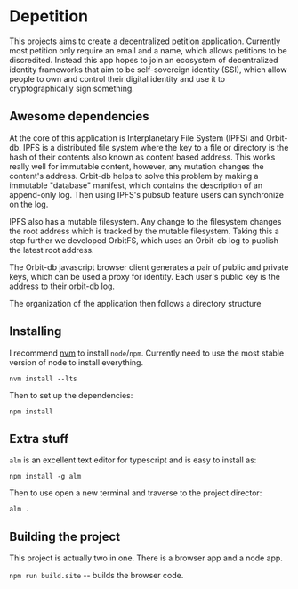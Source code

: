 
# Depetition
This projects aims to create a decentralized petition application.  Currently most petition only require an email and a name, which allows petitions to be discredited.  Instead this app hopes to join an ecosystem of decentralized identity frameworks that aim to be self-sovereign identity (SSI), which allow people to own and control their digital identity and use it to cryptographically sign something.

## Awesome dependencies
At the core of this application is Interplanetary File System (IPFS) and Orbit-db.  IPFS is a distributed file system where the key to a file or directory is the hash of their contents also known as content based address.  This works really well for immutable content, however, any mutation changes the content's address.  Orbit-db helps to solve this problem by making a immutable "database" manifest, which contains the description of an append-only log.  Then using IPFS's pubsub feature users can synchronize on the log.

IPFS also has a mutable filesystem.  Any change to the filesystem changes the root address which is tracked by the mutable filesystem.  Taking this a step further we developed OrbitFS, which uses an Orbit-db log to publish the latest root address.

The Orbit-db javascript browser client generates a pair of public and private keys, which can be used a proxy for identity.  Each user's public key is the address to their orbit-db log.

The organization of the application then follows a directory structure


## Installing

I recommend [nvm](https://github.com/creationix/nvm) to install `node`/`npm`.  Currently need to use the most stable version of node to install everything.

`nvm install --lts`

Then to set up the dependencies:

`npm install`

## Extra stuff

`alm` is an excellent text editor for typescript and is easy to install as:

`npm install -g alm`

Then to use open a new terminal and traverse to the project director:

`alm .`

## Building the project

This project is actually two in one.  There is a browser app and a node app.

`npm run build.site`  -- builds the browser code.  
